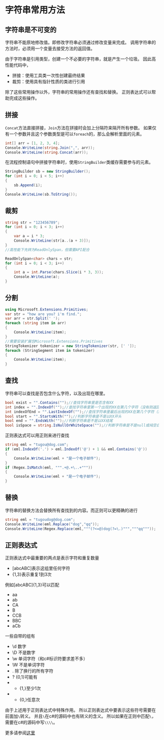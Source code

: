 ﻿# 字符串常用方法

## 字符串是不可变的

字符串不能原地修改值。即修改字符串必须通过修改变量来完成。
调用字符串的方法时，必须用一个变量去接受方法的返回值。

由于字符串是引用类型，创建一个不必要的字符串，就是产生一个垃圾。
因此高性能代码中，

- 拼接：使用工具类一次性创建最终结果
- 裁剪：使用具有指针性质的类进行引用

除了这些常用操作以外，字符串的常用操作还有查找和替换。
正则表达式可以帮助完成这些操作。


## 拼接

`Concat`方法直接拼接，`Join`方法在拼接时会加上分隔符来隔开所有参数。
如果仅有一个参数并且这个参数类型是可以`foreach`的，那么会解析里面的元素。

```csharp
int[] arr = [1, 2, 3, 4];
Console.WriteLine(string.Join(",", arr));
Console.WriteLine(string.Concat(arr));
```

在流程控制语句中拼接字符串时，使用`StringBuilder`类缓存需要参与的元素。

```csharp
StringBuilder sb = new StringBuilder();
for (int i = 0; i < 5; i++)
{
	sb.Append(i);
}
Console.WriteLine(sb.ToString());
```

## 裁剪

```csharp
string str = "123456789";
for (int i = 0; i < 3; i++)
{
	var a = i * 3;
	Console.WriteLine(str[a..(a + 3)]);
}
//高性能下先转为ReadOnlySpan，但需要API配合

ReadOnlySpan<char> chars = str;
for (int i = 0; i < 3; i++)
{
	int a = int.Parse(chars.Slice(i * 3, 3));
	Console.WriteLine(a);
}
```

## 分割

```csharp
using Microsoft.Extensions.Primitives;
var str = "how are you? i'm find.";
var arr = str.Split(' ');
foreach (string item in arr)
{
	Console.WriteLine(item);
}
//需要安装扩展包Microsoft.Extensions.Primitives
StringTokenizer tokenizer = new StringTokenizer(str, [' ']);
foreach (StringSegment item in tokenizer)
{
	Console.WriteLine(item);
}
```


## 查找

字符串可以查找是否包含什么字符，以及出现在哪里。

```csharp
bool exist = "".Contains("");//查找字符串里是否含有XX
int index = "".IndexOf("");//查找字符串里第一个出现的XX在第几个字符（没有则返回-1）
int indexOfEnd = "".LastIndexOf("");//查找字符串里最后出现的XX在第几个字符（没有则返回-1）
bool start = "".StartsWith("");//判断字符串是不是以XX开头
bool end = "".EndsWith("");//判断字符串是不是以XX结尾
bool isSpace = string.IsNullOrWhiteSpace("");//判断字符串是不是null或纯空白
```

正则表达式可以用正则来进行查找

```csharp
string eml = "tugou@dog.com";
if (eml.IndexOf('.') > eml.IndexOf('@') + 1 && eml.Contains('@'))
{
	Console.WriteLine(eml + "是一个电子邮件");
}
if (Regex.IsMatch(eml, """.+@.+\..+"""))
{
	Console.WriteLine(eml + "是一个电子邮件");
}
```

## 替换

字符串的替换方法会替换所有查找到的内容。而正则可以更精确的进行

```csharp
string eml = "tugoudog@dog.com";
Console.WriteLine(eml.Replace("dog","qq"));
Console.WriteLine(Regex.Replace(eml,"""(?<=@)dog(?=\.)""","""qq"""));
```

## 正则表达式

正则表达式中最重要的两点是表示字符和重复数量

- [abcABC]表示这组里任何字符
- {1,3}表示重复1到3次

例如[abcABC]{1,3}可以匹配

- aa
- ab
- CA
- B
- CCB
- BBC
- aCb

一些自带的组有

- \d 数字
- \D 不是数字
- \w 单词字符（和c#标识符要求差不多）
- \W 不是单词字符
- . 除了换行的所有字符
- ? {0,1}可能有
- + {1,}至少1次
- * {0,}任意次

由于上述用于正则表达式中特殊作用。
所以正则表达式中要表示这些符号需要在前面加`\`转义。
并且`\`在c#的源码中也有转义的含义。
所以如果在正则中匹配`\`，需要在c#的源码中写`\\\\`。

更多请参阅[这里](https://learn.microsoft.com/zh-cn/dotnet/standard/base-types/regular-expression-language-quick-reference)

